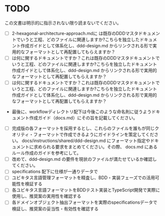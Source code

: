 # TODO

この文書は明示的に指示されない限り読まないでください。

- [ ] 2-hexagonal-architecture-approach.mdに は既存のDDDマスタドキュメントでいうと工程、どのファイルに関連しますか?こちらを独立したドキュメント作成ガイドとして体系化し、ddd-design.md からリンクされる形で実用的なフォーマットとして再配置してもらえますか？
- [ ] は何に関するドキュメントですか？これは既存のDDDマスタドキュメントでいうと工程、どのファイルに関連しますか?こちらを独立したドキュメント作成ガイドとして体系化し、ddd-design.md からリンクされる形で実用的なフォーマットとして再配置してもらえますか？
- [ ] は何に関するドキュメントですか？これは既存のDDDマスタドキュメントでいうと工程、どのファイルに関連しますか?こちらを独立したドキュメント作成ガイドとして体系化し、ddd-design.md からリンクされる形で実用的なフォーマットとして再配置してもらえますか？
- 最後に、workflowディレクトリ配下は今後このような命名則に従うようドキュメント作成ガイド（docs.md）にその旨を記載してください。
- [ ] 完成版の各フォーマットを採用するとし、これらのファイルを誰もが同じクオリティ・フォーマットで作成できるようにガイドラインを策定してください。 docs/instructions/shared/ddd-design.md にフォーマット指定やドキュメントに求められる要求をまとめてください。その際、 docs.md にあるルール作成のガイドを参考にして。
- [ ] 改めて、ddd-design.md の要件を現状のファイルが満たせているか確認してください。
- [ ] specifications 配下に仕様が一通りデータで
- [ ] ユビキタス言語管理フォーマットを精査し、BDD・実装フェーズでの活用可能性を検証する
- [ ] 各ユビキタス言語フォーマットをBDDテスト実装とTypeScript開発で実際に使用し、推奨案の実用性を確認する
- [ ] 各ドメインオブジェクト抽出フォーマットを実際のspecificationsデータで検証し、推奨案の妥当性・有効性を確認する
